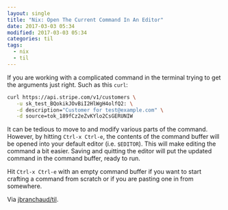```yaml
---
layout: single
title: "Nix: Open The Current Command In An Editor"
date: 2017-03-03 05:34
modified: 2017-03-03 05:34
categories: til
tags:
  - nix
  - til
---
```


If you are working with a complicated command in the terminal trying to get
the arguments just right. Such as this `curl`:

```bash
curl https://api.stripe.com/v1/customers \
   -u sk_test_BQokikJOvBiI2HlWgH4olfQ2: \
   -d description="Customer for test@example.com" \
   -d source=tok_189fCz2eZvKYlo2CsGERUNIW
```

It can be tedious to move to and modify various parts of the command.
However, by hitting `Ctrl-x Ctrl-e`, the contents of the command buffer
will be opened into your default editor (i.e. `$EDITOR`). This will make
editing the command a bit easier. Saving and quitting the editor will put
the updated command in the command buffer, ready to run.

Hit `Ctrl-x Ctrl-e` with an empty command buffer if you want to start
crafting a command from scratch or if you are pasting one in from somewhere.

Via [jbranchaud/til](https://github.com/jbranchaud/til).
